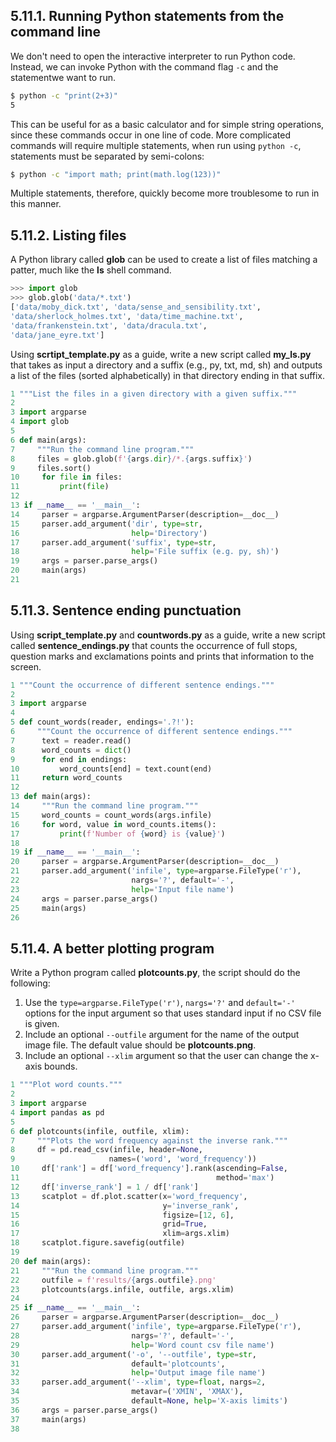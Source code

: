 ## 5.11.1. Running Python statements from the command line
We don't need to open the interactive interpreter to run Python code. Instead, we can invoke Python with the command flag `-c` and the statementwe want to run.
```bash
$ python -c "print(2+3)"
5
```

This can be useful for as a basic calculator and for simple string operations, since these commands occur in one line of code. More complicated commands will require multiple statements, when run using `python -c`, statements must be separated by semi-colons:

```bash
$ python -c "import math; print(math.log(123))"
```

Multiple statements, therefore, quickly become more troublesome to run in this manner.

## 5.11.2. Listing files
A Python library called **glob** can be used to create a list of files matching a patter, much like the **ls** shell command.
```python
>>> import glob
>>> glob.glob('data/*.txt')
['data/moby_dick.txt', 'data/sense_and_sensibility.txt',
'data/sherlock_holmes.txt', 'data/time_machine.txt',
'data/frankenstein.txt', 'data/dracula.txt',
'data/jane_eyre.txt']
```

Using **scrtipt_template.py** as a guide, write a new script called **my_ls.py** that takes as input a directory and a suffix (e.g., py, txt, md, sh) and outputs a list of the files (sorted alphabetically) in that directory ending in that suffix.
```python
1 """List the files in a given directory with a given suffix."""
2 
3 import argparse
4 import glob
5 
6 def main(args):
7     """Run the command line program."""
8     files = glob.glob(f'{args.dir}/*.{args.suffix}')
9     files.sort()
10     for file in files:
11         print(file)
12 
13 if __name__ == '__main__':
14     parser = argparse.ArgumentParser(description=__doc__)
15     parser.add_argument('dir', type=str,
16                         help='Directory')
17     parser.add_argument('suffix', type=str,
18                         help='File suffix (e.g. py, sh)')
19     args = parser.parse_args()
20     main(args)
21
```

## 5.11.3. Sentence ending punctuation
Using **script_template.py** and **countwords.py** as a guide, write a new script called **sentence_endings.py** that counts the occurrence of full stops, question marks and exclamations points and prints that information to the screen.
```python
1 """Count the occurrence of different sentence endings."""
2 
3 import argparse
4 
5 def count_words(reader, endings='.?!'):
6     """Count the occurrence of different sentence endings."""
7      text = reader.read()
8      word_counts = dict()
9      for end in endings:
10         word_counts[end] = text.count(end)
11     return word_counts
12 
13 def main(args):
14     """Run the command line program."""
15     word_counts = count_words(args.infile)
16     for word, value in word_counts.items():
17         print(f'Number of {word} is {value}')
18 
19 if __name__ == '__main__':
20     parser = argparse.ArgumentParser(description=__doc__)
21     parser.add_argument('infile', type=argparse.FileType('r'),
22                         nargs='?', default='-',
23                         help='Input file name')
24     args = parser.parse_args()
25     main(args)
26 
```

## 5.11.4. A better plotting program
Write a Python program called **plotcounts.py**, the script should do the following:
1. Use the `type=argparse.FileType('r')`, `nargs='?'` and `default='-'` options for the input argument so that uses standard input if no CSV file is given.
2. Include an optional `--outfile` argument for the name of the output image file. The default value should be **plotcounts.png**.
3. Include an optional `--xlim` argument so that the user can change the x-axis bounds.
```python
1 """Plot word counts."""
2 
3 import argparse
4 import pandas as pd
5 
6 def plotcounts(infile, outfile, xlim):
7     """Plots the word frequency against the inverse rank."""
8     df = pd.read_csv(infile, header=None,
9                     names=('word', 'word_frequency'))
10     df['rank'] = df['word_frequency'].rank(ascending=False,
11                                            method='max')
12     df['inverse_rank'] = 1 / df['rank']
13     scatplot = df.plot.scatter(x='word_frequency',
14                                y='inverse_rank',
15                                figsize=[12, 6],
16                                grid=True,
17                                xlim=args.xlim)
18     scatplot.figure.savefig(outfile)
19 
20 def main(args):
21     """Run the command line program."""
22     outfile = f'results/{args.outfile}.png'
23     plotcounts(args.infile, outfile, args.xlim)
24 
25 if __name__ == '__main__':
26     parser = argparse.ArgumentParser(description=__doc__)
27     parser.add_argument('infile', type=argparse.FileType('r'),
28                         nargs='?', default='-',
29                         help='Word count csv file name')
30     parser.add_argument('-o', '--outfile', type=str,
31                         default='plotcounts',
32                         help='Output image file name')
33     parser.add_argument('--xlim', type=float, nargs=2,
34                         metavar=('XMIN', 'XMAX'),
35                         default=None, help='X-axis limits')
36     args = parser.parse_args()
37     main(args)
38 
```